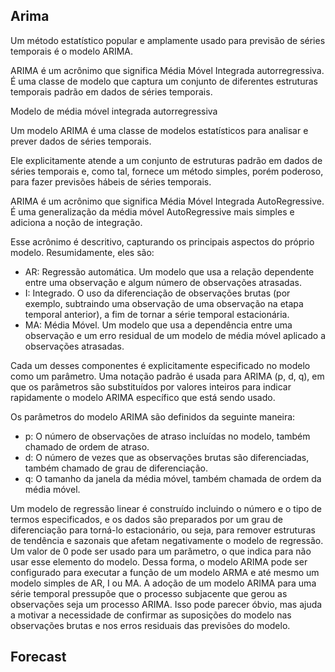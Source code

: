## Arima

Um método estatístico popular e amplamente usado para previsão de séries temporais é o modelo ARIMA.

ARIMA é um acrônimo que significa Média Móvel Integrada autorregressiva. É uma classe de modelo que captura um conjunto de diferentes estruturas temporais padrão em dados de séries temporais.

Modelo de média móvel integrada autorregressiva

Um modelo ARIMA é uma classe de modelos estatísticos para analisar e prever dados de séries temporais.

Ele explicitamente atende a um conjunto de estruturas padrão em dados de séries temporais e, como tal, fornece um método simples, porém poderoso, para fazer previsões hábeis de séries temporais.

ARIMA é um acrônimo que significa Média Móvel Integrada AutoRegressive. É uma generalização da média móvel AutoRegressive mais simples e adiciona a noção de integração.

Esse acrônimo é descritivo, capturando os principais aspectos do próprio modelo. Resumidamente, eles são:
  - AR: Regressão automática. Um modelo que usa a relação dependente entre uma observação e algum número de observações atrasadas.
  - I: Integrado. O uso da diferenciação de observações brutas (por exemplo, subtraindo uma observação de uma observação na etapa temporal anterior), a fim de tornar a série temporal estacionária.
  - MA: Média Móvel. Um modelo que usa a dependência entre uma observação e um erro residual de um modelo de média móvel aplicado a observações atrasadas.

Cada um desses componentes é explicitamente especificado no modelo como um parâmetro. Uma notação padrão é usada para ARIMA (p, d, q), em que os parâmetros são substituídos por valores inteiros para indicar rapidamente o modelo ARIMA específico que está sendo usado.

Os parâmetros do modelo ARIMA são definidos da seguinte maneira:

  - p: O número de observações de atraso incluídas no modelo, também chamado de ordem de atraso.
  - d: O número de vezes que as observações brutas são diferenciadas, também chamado de grau de diferenciação.
  - q: O tamanho da janela da média móvel, também chamada de ordem da média móvel.

Um modelo de regressão linear é construído incluindo o número e o tipo de termos especificados, e os dados são preparados por um grau de diferenciação para torná-lo estacionário, ou seja, para remover estruturas de tendência e sazonais que afetam negativamente o modelo de regressão. Um valor de 0 pode ser usado para um parâmetro, o que indica para não usar esse elemento do modelo. Dessa forma, o modelo ARIMA pode ser configurado para executar a função de um modelo ARMA e até mesmo um modelo simples de AR, I ou MA. A adoção de um modelo ARIMA para uma série temporal pressupõe que o processo subjacente que gerou as observações seja um processo ARIMA. Isso pode parecer óbvio, mas ajuda a motivar a necessidade de confirmar as suposições do modelo nas observações brutas e nos erros residuais das previsões do modelo.

## Forecast

